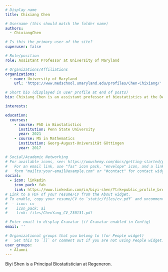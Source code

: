 ```yaml
---
# Display name
title: Chixiang Chen

# Username (this should match the folder name)
authors:
  - ChixiangChen

# Is this the primary user of the site?
superuser: false

# Role/position
role: Assistant Professor at University of Maryland

# Organizations/Affiliations
organizations:
  - name: University of Maryland
    url: 'https://www.medschool.umaryland.edu/profiles/Chen-Chixiang/'

# Short bio (displayed in user profile at end of posts)
bio: Chixiang Chen is an assistant professor of biostatistics at the Department of Epidemiology and Public Health, University of Maryland, School of Medicine. Most of his researches focus on developing statistical methodology in data/information integration within studies and across studies, causal machine learning, deconvolution and single-cell data analysis, model selection, among others. Previously he was a postdoctoral fellow at Department of Biostatistics, Epidemiology and Informatics, working with Mingyao Li and Li-san Wang (2020-2021). he obtained his Ph.D. in Biostatistics at Pennsylvania State University under the supervision of Rongling Wu and Ming Wang (2017-2020). 

interests:

education:
  courses:
    - course: PhD in Biostatistics
      institution: Penn State University
      year: 2021
    - course: MS in Mathematics
      institution: Georg-August-Universität Göttingen
      year: 2017

# Social/Academic Networking
# For available icons, see: https://wowchemy.com/docs/getting-started/page-builder/#icons
#   For an email link, use "fas" icon pack, "envelope" icon, and a link in the
#   form "mailto:your-email@example.com" or "#contact" for contact widget.
social:
  - icon: linkedin
    icon_pack: fab
    link: https://www.linkedin.com/in/biyi-shen/?trk=public_profile_browsemap
# Link to a PDF of your resume/CV from the About widget.
# To enable, copy your resume/CV to `static/files/cv.pdf` and uncomment the lines below.
#  - icon: cv
#    icon_pack: ai
#    link: files/ChenYang_CV_230131.pdf

# Enter email to display Gravatar (if Gravatar enabled in Config)
email: ''

# Organizational groups that you belong to (for People widget)
#   Set this to `[]` or comment out if you are not using People widget.
user_groups:
  - Alumni
---
```


Biyi Shen is a Principal Biostatistician at Regeneron.